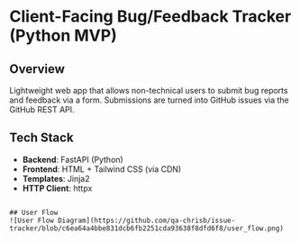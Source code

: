 # Client-Facing Bug/Feedback Tracker (Python MVP)

## Overview
Lightweight web app that allows non-technical users to submit bug reports and feedback via a form. Submissions are turned into GitHub issues via the GitHub REST API.

## Tech Stack
- **Backend**: FastAPI (Python)
- **Frontend**: HTML + Tailwind CSS (via CDN)
- **Templates**: Jinja2
- **HTTP Client**: httpx

```

## User Flow
![User Flow Diagram](https://github.com/qa-chrisb/issue-tracker/blob/c6ea64a4bbe831dcb6fb2251cda93638f8dfd6f8/user_flow.png)
